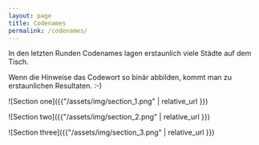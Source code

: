 ```yaml
---
layout: page
title: Codenames
permalink: /codenames/
---
```


In den letzten Runden Codenames lagen erstaunlich viele Städte auf dem Tisch.

Wenn die Hinweise das Codewort so binär abbilden, kommt man zu erstaunlichen Resultaten. :-)

![Section one]({{"/assets/img/section_1.png" | relative_url }})

![Section two]({{"/assets/img/section_2.png" | relative_url }})

![Section three]({{"/assets/img/section_3.png" | relative_url }})